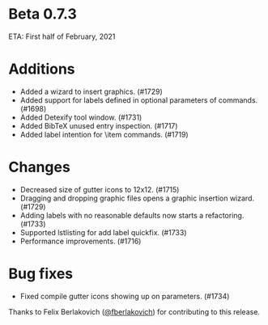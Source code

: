 # Beta 0.7.3

ETA: First half of February, 2021

# Additions
* Added a wizard to insert graphics. (#1729)
* Added support for labels defined in optional parameters of commands. (#1698)
* Added Detexify tool window. (#1731)
* Added BibTeX unused entry inspection. (#1717)
* Added label intention for \item commands. (#1719)

# Changes
* Decreased size of gutter icons to 12x12. (#1715)
* Dragging and dropping graphic files opens a graphic insertion wizard. (#1729)
* Adding labels with no reasonable defaults now starts a refactoring. (#1733)
* Supported lstlisting for add label quickfix. (#1733)
* Performance improvements. (#1716)

# Bug fixes
* Fixed compile gutter icons showing up on parameters. (#1734)

Thanks to Felix Berlakovich ([@fberlakovich](https://github.com/fberlakovich)) for contributing to this release.
